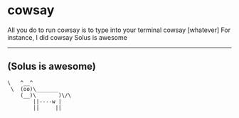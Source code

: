 # cowsay

All you do to run cowsay is to type into your terminal cowsay [whatever]
For instance, I did cowsay Solus is awesome

 ________________
(Solus is awesome)
 ----------------
    \   ^__^
     \  (oo)\_______
        (__)\       )\/\
            ||----w |
            ||     ||


